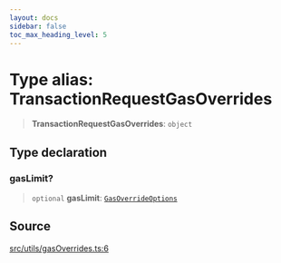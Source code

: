 ```yaml
---
layout: docs
sidebar: false
toc_max_heading_level: 5
---
```


# Type alias: TransactionRequestGasOverrides

> **TransactionRequestGasOverrides**: `object`

## Type declaration

### gasLimit?

> `optional` **gasLimit**: [`GasOverrideOptions`](GasOverrideOptions.md)

## Source

[src/utils/gasOverrides.ts:6](https://github.com/anegg0/arbitrum-orbit-sdk/blob/b24cbe9cd68eb30d18566196d2c909bd4086db10/src/utils/gasOverrides.ts#L6)
